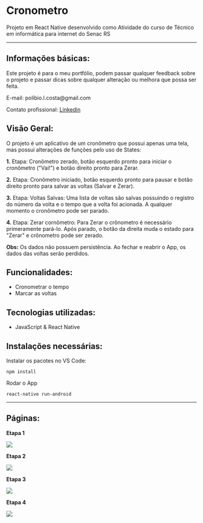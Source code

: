 # Cronometro

Projeto em React Native desenvolvido como Atividade do curso de Técnico em informática para internet do Senac RS 

<hr>

## Informações básicas:

<p>Este projeto é para o meu portfólio, podem passar qualquer feedback sobre o projeto e passar dicas sobre qualquer alteração ou melhora que possa ser feita.</p>

<p>E-mail: polibio.l.costa@gmail.com</p>

<p>Contato profissional: <a href="https://www.linkedin.com/in/polibio-lins/">Linkedin</a></p>

## Visão Geral:

<p>O projeto é um aplicativo de um cronômetro que possui apenas uma tela, mas possui alterações de funções pelo uso de States:<p>
  
**1.** Etapa: Cronômetro zerado, botão esquerdo pronto para iniciar o cronômetro ("Vai!") e botão direito pronto para Zerar.

**2.** Etapa: Cronômetro iniciado, botão esquerdo pronto para pausar e botão direito pronto para salvar as voltas (Salvar e Zerar). 

**3.** Etapa: Voltas Salvas: Uma lista de voltas são salvas possuindo o registro do número da volta e o tempo que a volta foi acionada. A qualquer momento o cronômetro pode ser parado.

**4.** Etapa: Zerar cornômetro: Para Zerar o crônometro é necessário primeramente pará-lo. Após parado, o botão da direita muda o estado para "Zerar" e crônometro pode ser zerado.

**Obs:** Os dados não possuem persistência. Ao fechar e reabrir o App, os dados das voltas serão perdidos.


## Funcionalidades:

+ Cronometrar o tempo
+ Marcar as voltas

## Tecnologias utilizadas:

+ JavaScript & React Native


## Instalações necessárias:

<p>Instalar os pacotes no VS Code:</p>

<pre><code>npm install</code></pre>

<p>Rodar o App</p>

<pre><code>react-native run-android</code></pre>


<hr>

## Páginas:

<p><strong>Etapa 1</strong></p>

<img src="https://github.com/PolibioLins/Cronometro/blob/master/src/Imagens/Cronometro1.png"></img>

<p><strong>Etapa 2</strong></p>

<img src="https://github.com/PolibioLins/Cronometro/blob/master/src/Imagens/Cronometro2.png"></img>

<p><strong>Etapa 3</strong></p>

<img src="https://github.com/PolibioLins/Cronometro/blob/master/src/Imagens/Cronometro3.png"></img>

<p><strong>Etapa 4</strong></p>

<img src="https://github.com/PolibioLins/Cronometro/blob/master/src/Imagens/Cronometro4.png"></img>









